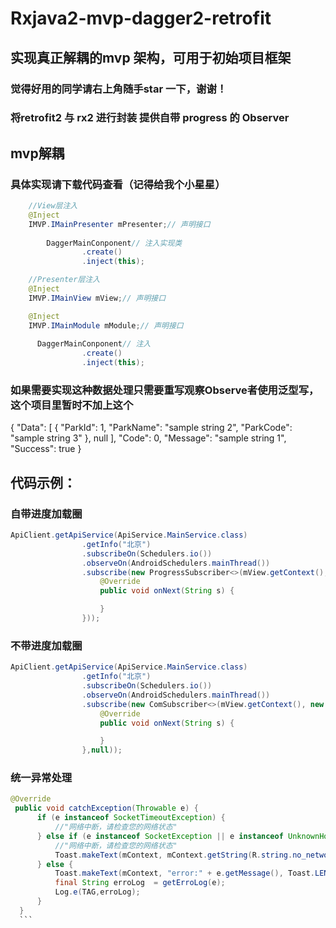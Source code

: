 # Rxjava2-mvp-dagger2-retrofit
## 实现真正解耦的mvp 架构，可用于初始项目框架

### 觉得好用的同学请右上角随手star 一下，谢谢！

### 将retrofit2 与 rx2 进行封装 提供自带 progress 的 Observer
## mvp解耦 
### 具体实现请下载代码查看（记得给我个小星星）
```java  
    //View层注入
    @Inject
    IMVP.IMainPresenter mPresenter;// 声明接口
    
        DaggerMainConponent// 注入实现类
                .create()
                .inject(this);
```
```java
    //Presenter层注入
    @Inject
    IMVP.IMainView mView;// 声明接口

    @Inject
    IMVP.IMainModule mModule;// 声明接口
   
      DaggerMainConponent// 注入
                .create()
                .inject(this);
```


### 如果需要实现这种数据处理只需要重写观察Observe者使用泛型写，这个项目里暂时不加上这个
{
  "Data": [
    {
      "ParkId": 1,
      "ParkName": "sample string 2",
      "ParkCode": "sample string 3"
    },
    null
  ],
  "Code": 0,
  "Message": "sample string 1",
  "Success": true
}

## 代码示例：
### 自带进度加载圈
```java
ApiClient.getApiService(ApiService.MainService.class)
                .getInfo("北京")
                .subscribeOn(Schedulers.io())
                .observeOn(AndroidSchedulers.mainThread())
                .subscribe(new ProgressSubscriber<>(mView.getContext(), new SubscriberOnNextListener<String>() {
                    @Override
                    public void onNext(String s) {

                    }
                }));
```
### 不带进度加载圈
```java
ApiClient.getApiService(ApiService.MainService.class)
                .getInfo("北京")
                .subscribeOn(Schedulers.io())
                .observeOn(AndroidSchedulers.mainThread())
                .subscribe(new ComSubscriber<>(mView.getContext(), new SubscriberOnNextListener<String>() {
                    @Override
                    public void onNext(String s) {

                    }
                },null));
```
  ### 统一异常处理
  ```java
 @Override
   public void catchException(Throwable e) {
        if (e instanceof SocketTimeoutException) {
            //"网络中断，请检查您的网络状态"
        } else if (e instanceof SocketException || e instanceof UnknownHostException) {
            //"网络中断，请检查您的网络状态"
            Toast.makeText(mContext, mContext.getString(R.string.no_network), Toast.LENGTH_SHORT).show();
        } else {
            Toast.makeText(mContext, "error:" + e.getMessage(), Toast.LENGTH_SHORT).show();
            final String erroLog  = getErroLog(e);
            Log.e(TAG,erroLog);
        }
    }
    ```
